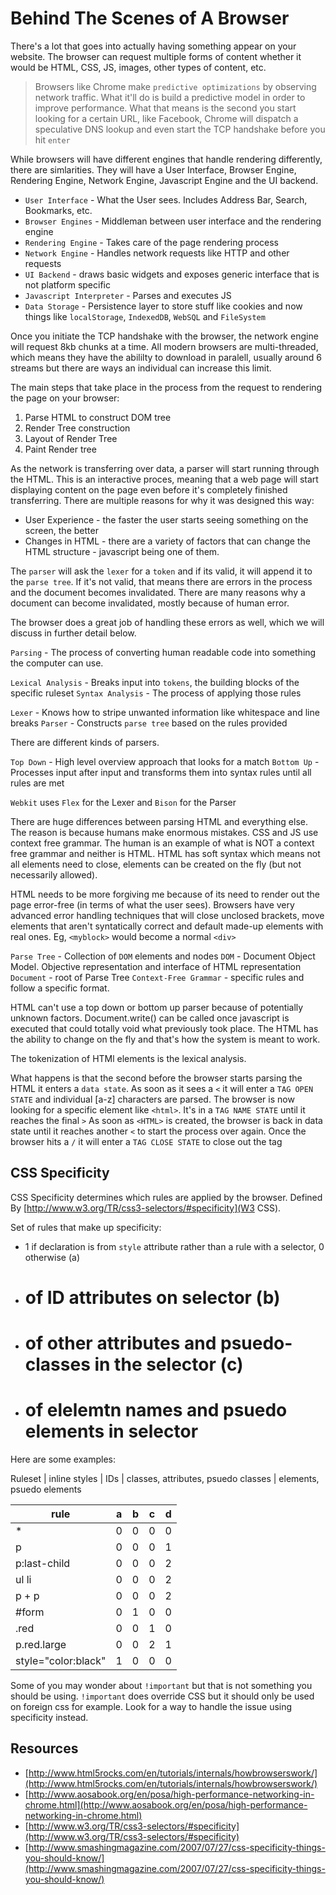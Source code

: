 # Behind The Scenes of A Browser

There's a lot that goes into actually having something appear on your website. The browser can request multiple forms of content whether it would be HTML, CSS, JS, images, other types of content, etc.

> Browsers like Chrome make `predictive optimizations` by observing network traffic. What it'll do is build a predictive model in order to improve performance.
> What that means is the second you start looking for a certain URL, like Facebook, Chrome will dispatch a speculative DNS lookup and even start the TCP handshake before you hit `enter`

While browsers will have different engines that handle rendering differently, there are simlarities. They will have a User Interface, Browser Engine, Rendering Engine, Network Engine, Javascript Engine and the UI backend.

- `User Interface` - What the User sees. Includes Address Bar, Search, Bookmarks, etc.
- `Browser Engines` - Middleman between user interface and the rendering engine
- `Rendering Engine` - Takes care of the page rendering process
- `Network Engine` - Handles network requests like HTTP and other requests
- `UI Backend` - draws basic widgets and exposes generic interface that is not platform specific
- `Javascript Interpreter` - Parses and executes JS
- `Data Storage` - Persistence layer to store stuff like cookies and now things like `localStorage`, `IndexedDB`, `WebSQL` and `FileSystem`

Once you initiate the TCP handshake with the browser, the network engine will request 8kb chunks at a time. All modern browsers are multi-threaded, which means they have the abililty to download in paralell, usually around 6 streams but there are ways an individual can increase this limit.

The main steps that take place in the process from the request to rendering the page on your browser:

1. Parse HTML to construct DOM tree
2. Render Tree construction
3. Layout of Render Tree
4. Paint Render tree

As the network is transferring over data, a parser will start running through the HTML. This is an interactive proces, meaning that a web page will start displaying content on the page even before it's completely finished transferring. There are multiple reasons for why it was designed this way:

- User Experience - the faster the user starts seeing something on the screen, the better
- Changes in HTML - there are a variety of factors that can change the HTML structure - javascript being one of them.

The `parser` will ask the `lexer` for a `token` and if its valid, it will append it to the `parse tree`. If it's not valid, that means there are errors in the process and the document becomes invalidated. There are many reasons why a document can become invalidated, mostly because of human error.

The browser does a great job of handling these errors as well, which we will discuss in further detail below.

`Parsing` - The process of converting human readable code into something the computer can use.

`Lexical Analysis` - Breaks input into `tokens`, the building blocks of the specific ruleset
`Syntax Analysis` - The process of applying those rules

`Lexer` - Knows how to stripe unwanted information like whitespace and line breaks
`Parser` - Constructs `parse tree` based on the rules provided

There are different kinds of parsers.

`Top Down` - High level overview approach that looks for a match
`Bottom Up` - Processes input after input and transforms them into syntax rules until all rules are met

`Webkit` uses `Flex` for the Lexer and `Bison` for the Parser

There are huge differences between parsing HTML and everything else. The reason is because humans make enormous mistakes. CSS and JS use context free grammar. The human is an example of what is NOT a context free grammar and neither is HTML. HTML has soft syntax which means not all elements need to close, elements can be created on the fly (but not necessarily allowed).

HTML needs to be more forgiving me because of its need to render out the page error-free (in terms of what the user sees). Browsers have very advanced error handling techniques that will close unclosed brackets, move elements that aren't syntatically correct and default made-up elements with real ones. Eg, `<myblock>` would become a normal `<div>`

`Parse Tree` - Collection of `DOM` elements and nodes
`DOM` - Document Object Model. Objective representation and interface of HTML representation
`Document` - root of Parse Tree
`Context-Free Grammar` - specific rules and follow a specific format.

HTML can't use a top down or bottom up parser because of potentially unknown factors. Document.write() can be called once javascript is executed that could totally void what previously took place. The HTML has the ability to change on the fly and that's how the system is meant to work.

The tokenization of HTMl elements is the lexical analysis.

What happens is that the second before the browser starts parsing the HTML it enters a `data state`. As soon as it sees a `<` it will enter a `TAG OPEN STATE` and individual [a-z] characters are parsed. The browser is now looking for a specific element like `<html>`. It's in a `TAG NAME STATE` until it reaches the final `>`  As soon as `<HTML>` is created, the browser is back in data state until it reaches another `<` to start the process over again. Once the browser hits a `/` it will enter a `TAG CLOSE STATE` to close out the tag

## CSS Specificity

CSS Specificity determines which rules are applied by the browser. Defined By [http://www.w3.org/TR/css3-selectors/#specificity](W3 CSS).

Set of rules that make up specificity:

- 1 if declaration is from `style` attribute rather than a rule with a selector, 0 otherwise (a)
- # of ID attributes on selector (b)
- # of other attributes and psuedo-classes in the selector (c)
- # of elelemtn names and psuedo elements in selector

Here are some examples:

Ruleset | inline styles | IDs | classes, attributes, psuedo classes | elements, psuedo elements

| rule                | a | b | c | d |
|---------------------|---|---|---|---|
| *                   | 0 | 0 | 0 | 0 |
| p                   | 0 | 0 | 0 | 1 |
| p:last-child        | 0 | 0 | 0 | 2 |
| ul li               | 0 | 0 | 0 | 2 |
| p + p               | 0 | 0 | 0 | 2 |
| #form               | 0 | 1 | 0 | 0 |
| .red                | 0 | 0 | 1 | 0 |
| p.red.large         | 0 | 0 | 2 | 1 |
| style="color:black" | 1 | 0 | 0 | 0 |

Some of you may wonder about `!important` but that is not something you should be using. `!important` does override CSS but it should only be used on foreign css for example. Look for a way to handle the issue using specificity instead.


## Resources
- [http://www.html5rocks.com/en/tutorials/internals/howbrowserswork/](http://www.html5rocks.com/en/tutorials/internals/howbrowserswork/)
- [http://www.aosabook.org/en/posa/high-performance-networking-in-chrome.html](http://www.aosabook.org/en/posa/high-performance-networking-in-chrome.html)
- [http://www.w3.org/TR/css3-selectors/#specificity](http://www.w3.org/TR/css3-selectors/#specificity)
- [http://www.smashingmagazine.com/2007/07/27/css-specificity-things-you-should-know/](http://www.smashingmagazine.com/2007/07/27/css-specificity-things-you-should-know/)
